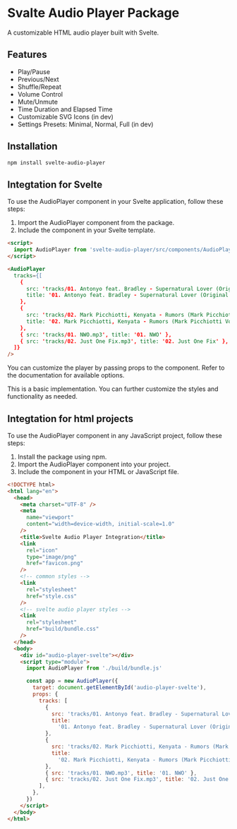 # Svalte Audio Player Package

A customizable HTML audio player built with Svelte.

## Features

- Play/Pause
- Previous/Next
- Shuffle/Repeat
- Volume Control
- Mute/Unmute
- Time Duration and Elapsed Time
- Customizable SVG Icons (in dev)
- Settings Presets: Minimal, Normal, Full (in dev)

## Installation

```bash
npm install svelte-audio-player
```

## Integtation for Svelte

To use the AudioPlayer component in your Svelte application, follow these steps:

1. Import the AudioPlayer component from the package.
2. Include the component in your Svelte template.

```html
<script>
  import AudioPlayer from 'svelte-audio-player/src/components/AudioPlayer.svelte';
</script>

<AudioPlayer
  tracks={[
    {
      src: 'tracks/01. Antonyo feat. Bradley - Supernatural Lover (Original Mix).mp3',
      title: '01. Antonyo feat. Bradley - Supernatural Lover (Original Mix)',
    },
    {
      src: 'tracks/02. Mark Picchiotti, Kenyata - Rumors (Mark Picchiotti Vocal).mp3',
      title: '02. Mark Picchiotti, Kenyata - Rumors (Mark Picchiotti Vocal)',
    },
    { src: 'tracks/01. NWO.mp3', title: '01. NWO' },
    { src: 'tracks/02. Just One Fix.mp3', title: '02. Just One Fix' },
  ]}
/>
```

You can customize the player by passing props to the component. Refer to the documentation for available options.

This is a basic implementation. You can further customize the styles and functionality as needed.

## Integtation for html projects

To use the AudioPlayer component in any JavaScript project, follow these steps:

1. Install the package using npm.
2. Import the AudioPlayer component into your project.
3. Include the component in your HTML or JavaScript file.

```html
<!DOCTYPE html>
<html lang="en">
  <head>
    <meta charset="UTF-8" />
    <meta
      name="viewport"
      content="width=device-width, initial-scale=1.0"
    />
    <title>Svelte Audio Player Integration</title>
    <link
      rel="icon"
      type="image/png"
      href="favicon.png"
    />
    <!-- common styles -->
    <link
      rel="stylesheet"
      href="style.css"
    />
    <!-- svelte audio player styles -->
    <link
      rel="stylesheet"
      href="build/bundle.css"
    />
  </head>
  <body>
    <div id="audio-player-svelte"></div>
    <script type="module">
      import AudioPlayer from './build/bundle.js'

      const app = new AudioPlayer({
        target: document.getElementById('audio-player-svelte'),
        props: {
          tracks: [
            {
              src: 'tracks/01. Antonyo feat. Bradley - Supernatural Lover (Original Mix).mp3',
              title:
                '01. Antonyo feat. Bradley - Supernatural Lover (Original Mix)',
            },
            {
              src: 'tracks/02. Mark Picchiotti, Kenyata - Rumors (Mark Picchiotti Vocal).mp3',
              title:
                '02. Mark Picchiotti, Kenyata - Rumors (Mark Picchiotti Vocal)',
            },
            { src: 'tracks/01. NWO.mp3', title: '01. NWO' },
            { src: 'tracks/02. Just One Fix.mp3', title: '02. Just One Fix' },
          ],
        },
      })
    </script>
  </body>
</html>
```
